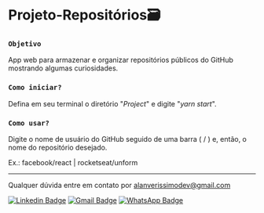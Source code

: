 # Projeto-Repositórios🗃️

### `Objetivo`

App web para armazenar e organizar repositórios públicos do GitHub mostrando algumas curiosidades.

### `Como iniciar?`

Defina em seu terminal o diretório "*Project*" e digite "*yarn start*".

### `Como usar?`

Digite o nome de usuário do GitHub seguido de uma barra ( / ) e, então, o nome do repositório desejado.

Ex.: facebook/react | rocketseat/unform

------------------------------------------------------------------

Qualquer dúvida entre em contato por <a href="mailto:alanverissimodev@gmail.com?">alanverissimodev@gmail.com</a>

[![Linkedin Badge](https://img.shields.io/badge/-LinkedIn-blue?style=flat-square&logo=Linkedin&logoColor=white&link=https://www.linkedin.com/in/alanverissimo/)](https://www.linkedin.com/in/alanverissimo/)
[![Gmail Badge](https://img.shields.io/badge/-Gmail-c14438?style=flat-square&logo=Gmail&logoColor=white&link=mailto:alanverissimodev@gmail.com)](mailto:rodrigoleitesouzadev@gmail.com)
[![WhatsApp Badge](https://img.shields.io/badge/WhatsApp-0DA204?style=flat-square&logo=whatsapp&logoColor=white)](https://wa.me/5521982609925)
